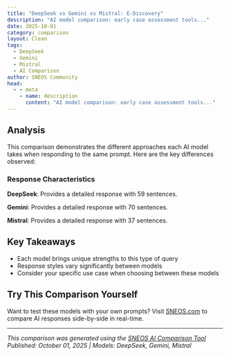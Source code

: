 ```yaml
---
title: "DeepSeek vs Gemini vs Mistral: E-Discovery"
description: "AI model comparison: early case assessment tools..."
date: 2025-10-01
category: comparison
layout: Clean
tags:
  - DeepSeek
  - Gemini
  - Mistral
  - AI Comparison
author: SNEOS Community
head:
  - - meta
    - name: description
      content: "AI model comparison: early case assessment tools..."
---
```


<ChatComparison
  title="DeepSeek vs Gemini vs Mistral: E-Discovery"
  prompt="early case assessment tools"
  :responses='{
    "DeepSeek": "Of course. Here is a comprehensive overview of Early Case Assessment (ECA) tools, explaining what they are, why they are crucial, key features, leading vendors, and the benefits they provide.\n\n### What are Early Case Assessment (ECA) Tools?\n\nEarly Case Assessment (ECA) tools are specialized software platforms used primarily by legal, compliance, and investigation teams at the very outset of a legal matter, such as litigation, an internal investigation, or a regulatory request.\n\nTheir primary purpose is to **quickly analyze a dataset to understand the facts, risks, and potential costs** associated with a case before making critical strategic decisions\u2014like whether to settle, fight, or how to approach discovery.\n\nThink of ECA as a \u0022legal triage\u0022 system that helps you avoid diving into a massive, expensive eDiscovery process blindly.\n\n### Why are ECA Tools So Important?\n\nBefore ECA tools, organizations had to process and review entire datasets through full-scale eDiscovery, which is incredibly time-consuming and expensive. ECA addresses this by:\n\n1.  **Cost Control:** eDiscovery review is the single largest cost in litigation. ECA helps you cull down the data (often by 70-90%) *before* it goes to expensive attorney review.\n2.  **Informed Decision-Making:** Provides data-driven insights to answer critical questions: How strong is our case? What are the \u0022smoking gun\u0022 documents? What is our potential exposure?\n3.  **Risk Mitigation:** Identifies key custodians, privileged communications, and sensitive data early, preventing inadvertent disclosures.\n4.  **Speed and Efficiency:** Allows legal teams to get a handle on a case in days or weeks, not months.\n\n---\n\n### Key Features of Modern ECA Tools\n\nA robust ECA platform will typically include the following capabilities:\n\n*   **Rapid Data Processing:** Ingest data from a wide variety of sources (emails, files, cloud repositories like Microsoft 365, Slack, Google Workspace) quickly.\n*   **Advanced Analytics and Culling:**\n    *   **Technology-Assisted Review (TAR):** Uses machine learning to identify relevant documents based on a seed set, prioritizing the most important ones first.\n    *   **Concept Clustering \u0026 Themes:** Groups documents by topic or concept, allowing you to see the \u0022story\u0022 of the data without reading every document.\n    *   **Email Threading:** Identifies the most inclusive email in a thread, eliminating redundant earlier messages.\n    *   **Near-Duplicate Identification:** Groups nearly identical documents together.\n*   **Powerful Search:** Boolean keyword search, as well as semantic and conceptual search to find related content even without specific keywords.\n*   **Data Visualization:** Provides dashboards and visualizations (e.g., by custodian, date, domain) to quickly understand the data landscape.\n*   **Risk \u0026 Privilege Identification:** Flags potentially privileged attorney-client communications and sensitive data (PII, PCI) for early remediation.\n*   **Reporting and Strategy:** Generates quick reports on data volume, key themes, and custodian activity to guide legal strategy and budgeting.\n\n---\n\n### Leading ECA Tool Vendors\n\nThe ECA market is largely dominated by eDiscovery and legal tech providers. Here are some of the key players:\n\n| Vendor | Key ECA Product/Feature | Strengths |\n| :--- | :--- | :--- |\n| **Relativity** | **RelativityOne** (with its full analytics suite) | Market leader; incredibly powerful and customizable analytics, TAR, and visualization within a full-featured eDiscovery platform. |\n| **Disco** | **Disco AI** | Built for speed and ease of use; strong focus on making TAR and analytics accessible for case assessment. |\n| **Logikcull** | **Instant Discovery** | Cloud-native and known for its \u0022hands-off\u0022 automation; aims to make ECA as simple as possible with a transparent pricing model. |\n| **Everlaw** | **Everlaw** (core platform) | Modern, intuitive interface with robust collaboration features and strong visualization tools for early analysis. |\n| **Exterro** | **Exterro ECA** | Often integrated within a broader Legal GRC (Governance, Risk, Compliance) platform, excellent for connecting ECA to information governance. |\n| **Nuix** | **Nuix Discover** | Powerful processing and analytics engine, often used for large-scale and complex investigations. |\n| **Consilio** | **Case Insights** | A service-driven approach, often combining their technology with expert consulting for the assessment. |\n\n**Note:** Many of these vendors offer their ECA capabilities as part of a broader eDiscovery SaaS platform.\n\n---\n\n### The ECA Process: A Step-by-Step Workflow\n\n1.  **Data Identification \u0026 Collection:** Identify key custodians and data sources relevant to the matter.\n2.  **Data Ingestion \u0026 Processing:** Upload the data into the ECA tool. The tool processes it, extracting text, metadata, and making it searchable.\n3.  **Initial Culling \u0026 Filtering:** Apply broad filters (date ranges, custodians, file types) to remove clearly irrelevant data.\n4.  **Analytical Review:**\n    *   Use search terms to find key documents.\n    *   Run analytics (clustering, email threading) to understand data patterns.\n    *   Use TAR to train the system and surface the most relevant documents quickly.\n5.  **Strategy \u0026 Reporting:**\n    *   Review the \u0022hot documents\u0022 and key themes identified by the tool.\n    *   Generate reports on data volume, relevance rates, and potential risks.\n    *   Advise the client or legal team on case strategy, budget, and settlement options.\n\n### Benefits and Outcomes\n\nBy implementing an ECA tool, organizations can expect to:\n\n*   **Drastically Reduce eDiscovery Costs:** By culling data early, you pay to review only a fraction of the original dataset.\n*   **Improve Case Outcomes:** Make better, faster decisions based on data, not just gut feeling.\n*   **Enhance Legal Team Agility:** Respond to tight deadlines and new matters with confidence.\n*   **Strengthen Legal Strategy:** Develop a more precise discovery plan and deposition strategy based on early findings.\n\nIn today\u0027s data-saturated world, Early Case Assessment is no longer a luxury but a **fundamental component of a modern, efficient, and cost-effective legal practice.**",
    "Gemini": "Early case assessment (ECA) tools are software and strategies used to quickly and thoroughly analyze potential legal cases, helping attorneys make informed decisions about whether to pursue them, how to strategize, and how to budget resources.  They are particularly valuable in large or complex cases.\n\nHere\u0027s a breakdown of what they are, their benefits, common features, and some examples:\n\n**What are Early Case Assessment (ECA) Tools?**\n\nECA tools are designed to streamline the process of reviewing documents, identifying key facts, analyzing potential legal issues, and estimating the costs and risks associated with a case *before* significant resources are committed.  They aim to move beyond a gut feeling and provide a data-driven assessment.\n\n**Benefits of Using ECA Tools:**\n\n*   **Informed Decision-Making:**  Helps lawyers decide whether to take on a case based on a realistic evaluation of its merits and costs.  Avoids pursuing cases with low chances of success.\n*   **Strategic Planning:** Identifies key legal issues, strengths, and weaknesses early, allowing for a more focused and effective litigation strategy.\n*   **Cost Control:**  Provides a realistic estimate of the potential costs involved in discovery, trial preparation, and expert witness fees, enabling better budgeting.\n*   **Risk Management:**  Highlights potential risks and liabilities associated with the case, allowing for proactive mitigation strategies.\n*   **Faster Case Resolution:** By identifying key issues and evidence early, ECA can facilitate earlier settlement negotiations or alternative dispute resolution.\n*   **Improved Resource Allocation:**  Ensures resources are directed towards the most promising cases and aspects of those cases.\n*   **Better Client Communication:** Provides clients with a more accurate and transparent assessment of their case\u0027s prospects.\n*   **Competitive Advantage:** Allows firms to take on the cases they\u0027re most likely to win, maximizing their overall success rate.\n\n**Common Features \u0026 Functionality of ECA Tools:**\n\n*   **Data Collection and Ingestion:**\n    *   Ability to collect data from various sources (email, documents, databases, cloud storage, etc.).\n    *   Automated data processing and indexing.\n    *   De-duplication of documents.\n*   **Document Review and Analysis:**\n    *   **Keyword Searching:**  Basic and advanced search functionalities to find relevant documents.\n    *   **Concept Searching:**  Identifies documents that are conceptually similar to a given document or query, even if the exact keywords are not present.\n    *   **Predictive Coding (Technology-Assisted Review - TAR):**  Uses machine learning algorithms to prioritize documents for review based on their likelihood of relevance.  The system learns from the reviewers\u0027 decisions to improve accuracy.\n    *   **Sentiment Analysis:**  Identifies the emotional tone (positive, negative, neutral) of the text, which can be useful for understanding witness statements or communications.\n    *   **Entity Extraction:**  Automatically identifies and extracts key entities (people, organizations, locations, dates, etc.) from documents.\n    *   **Topic Modeling:**  Discovers the underlying topics or themes present in a document collection.\n    *   **Relationship Mapping:**  Identifies connections between people, organizations, and events mentioned in the documents.\n    *   **OCR (Optical Character Recognition):**  Converts scanned documents or images into searchable text.\n*   **Data Visualization:**\n    *   Provides charts, graphs, and other visual representations of the data to help identify patterns and trends.\n    *   Interactive dashboards to explore the data in different ways.\n*   **Collaboration Tools:**\n    *   Allows multiple users to access and review documents simultaneously.\n    *   Provides features for assigning tasks, tracking progress, and sharing annotations.\n*   **Cost Estimation:**\n    *   Provides tools for estimating the costs associated with different aspects of the case, such as document review, expert witness fees, and trial preparation.\n    *   Allows users to model different scenarios and assess the potential impact on costs.\n*   **Reporting:**\n    *   Generates reports summarizing the key findings of the assessment.\n    *   Provides customizable reports to meet specific needs.\n*   **Security:**\n    *   Ensures the security and confidentiality of sensitive data.\n    *   Complies with relevant data privacy regulations.\n\n**Examples of ECA Tools:**\n\nThe market is constantly evolving, so this is not an exhaustive list, but it includes some well-known options and categories:\n\n*   **eDiscovery Platforms with ECA Capabilities:** Many leading eDiscovery platforms now incorporate ECA functionality as part of their core offerings. These platforms are typically used for both ECA and the full eDiscovery lifecycle.  Examples include:\n    *   **Relativity:**  A popular and powerful eDiscovery platform with comprehensive ECA features.\n    *   **Everlaw:** A cloud-native eDiscovery platform that offers a user-friendly interface and strong ECA capabilities.\n    *   **DISCO:** Another cloud-based eDiscovery platform with AI-powered features for ECA and document review.\n    *   **Logikcull:**  Focuses on self-service eDiscovery and ECA.\n    *   **Nuix Discover:**  Provides advanced analytics and processing capabilities for complex eDiscovery matters.\n*   **AI-Powered Legal Research Platforms:** These platforms leverage AI to help attorneys conduct legal research more efficiently and identify relevant case law and statutes.  They can be useful for ECA in understanding the legal landscape and potential arguments.\n    *   **LexisNexis:**  Provides AI-powered legal research tools.\n    *   **Westlaw:**  Offers similar AI-driven research and analysis capabilities.\n    *   **Bloomberg Law:**  Provides a comprehensive suite of legal research and news resources.\n*   **Stand-alone ECA Solutions:** While less common now, some companies offer specialized software specifically designed for early case assessment.\n\n**Factors to Consider When Choosing an ECA Tool:**\n\n*   **Specific Needs of the Case:**  The best tool will depend on the size and complexity of the case, the types of data involved, and the specific goals of the assessment.\n*   **Budget:**  ECA tools can range in price from free or low-cost options to expensive enterprise-level solutions.\n*   **Ease of Use:**  The tool should be user-friendly and easy to learn, so that attorneys and paralegals can use it effectively without extensive training.\n*   **Integration with Existing Systems:**  The tool should integrate seamlessly with the firm\u0027s existing document management systems and other software applications.\n*   **Scalability:**  The tool should be able to handle large volumes of data and scale as the case grows.\n*   **Security:**  The tool should provide robust security features to protect sensitive data.\n*   **Customer Support:**  The vendor should offer reliable customer support to help users troubleshoot problems and get the most out of the tool.\n*   **AI Capabilities:**  Consider the AI and machine learning capabilities of the tool. Predictive coding, concept searching, and sentiment analysis can significantly speed up the ECA process.\n*   **Reporting and Visualization:**  Look for tools that offer strong reporting and visualization features to help you identify key trends and insights.\n\n**The Future of ECA:**\n\nThe trend is toward even more sophisticated AI integration.  Expect to see:\n\n*   **More Accurate Predictive Coding:** AI will get better at identifying relevant documents with less human training.\n*   **AI-Driven Legal Issue Spotting:** The AI will not only identify facts but also begin to automatically flag potential legal issues within the documents.\n*   **Automated Risk Assessment:**  AI will be used to quantify the risks associated with the case based on the available evidence and legal precedent.\n*   **Enhanced Collaboration:** Tools will facilitate even better collaboration between attorneys, experts, and clients.\n*   **Integration with Other Legal Tech:** ECA tools will become more integrated with other legal technologies, such as contract management systems and legal research platforms, to create a more seamless workflow.\n\nIn summary, early case assessment tools are increasingly essential for modern legal practice. They empower lawyers to make data-driven decisions, control costs, and develop effective strategies from the outset of a case. The choice of tool depends heavily on the specific needs of the firm and the case at hand.\n",
    "Mistral": "Early Case Assessment (ECA) tools are essential for legal professionals to evaluate the merits, risks, and potential outcomes of a case at an early stage. These tools help in making informed decisions about whether to pursue a case, settle, or take other actions. Here are some key components and tools commonly used in Early Case Assessment:\n\n### 1. **Document Review and Analysis**\n   - **E-Discovery Platforms:** Tools like Relativity, Logikcull, and Everlaw help in organizing, reviewing, and analyzing large volumes of electronic documents.\n   - **Text Analytics:** Software that uses natural language processing (NLP) to identify key terms, patterns, and sentiments within documents.\n\n### 2. **Data Analytics**\n   - **Predictive Analytics:** Tools that use machine learning algorithms to predict case outcomes based on historical data.\n   - **Statistical Analysis:** Software that performs statistical analysis on case data to identify trends and correlations.\n\n### 3. **Case Management Systems**\n   - **Legal Case Management Software:** Platforms like Clio, MyCase, and PracticePanther help in organizing case information, tracking deadlines, and managing client communications.\n   - **Task and Workflow Management:** Tools that automate and streamline the workflow of case assessment tasks.\n\n### 4. **Risk Assessment Tools**\n   - **Risk Scoring Models:** Algorithms that assign risk scores to cases based on various factors such as case complexity, jurisdiction, and opposing counsel.\n   - **Scenario Analysis:** Tools that simulate different case scenarios to evaluate potential outcomes and risks.\n\n### 5. **Legal Research Tools**\n   - **Legal Databases:** Platforms like Westlaw, LexisNexis, and Bloomberg Law provide access to legal precedents, statutes, and regulations.\n   - **Case Law Analytics:** Tools that analyze case law to identify relevant precedents and trends.\n\n### 6. **Collaboration and Communication Tools**\n   - **Project Management Software:** Tools like Asana, Trello, and Microsoft Project help in coordinating tasks and communications among team members.\n   - **Collaboration Platforms:** Platforms like Slack, Microsoft Teams, and Zoom facilitate real-time communication and collaboration.\n\n### 7. **Cost and Budgeting Tools**\n   - **Cost Estimation Software:** Tools that help in estimating the potential costs of pursuing a case, including legal fees, expert witness fees, and other expenses.\n   - **Budget Tracking:** Software that tracks actual costs against budgeted amounts to ensure financial accountability.\n\n### 8. **Client Communication Tools**\n   - **Client Portals:** Secure portals where clients can access case updates, documents, and communicate with their legal team.\n   - **CRM Systems:** Customer Relationship Management (CRM) systems that help in managing client interactions and communications.\n\n### 9. **Compliance and Ethics Tools**\n   - **Compliance Management Software:** Tools that ensure adherence to legal and ethical standards.\n   - **Ethics Checklists:** Checklists that help in evaluating the ethical implications of pursuing a case.\n\n### 10. **Reporting and Visualization Tools**\n   - **Dashboards:** Interactive dashboards that provide visual representations of case data, trends, and key performance indicators (KPIs).\n   - **Reporting Tools:** Software that generates detailed reports on case assessments, outcomes, and recommendations.\n\n### Implementation Tips:\n- **Integration:** Ensure that the ECA tools integrate well with existing systems and workflows.\n- **Training:** Provide adequate training for legal professionals to effectively use these tools.\n- **Customization:** Customize tools to fit the specific needs and practices of your legal team.\n- **Security:** Ensure that all tools comply with data security and privacy regulations.\n\nBy leveraging these tools, legal professionals can make more informed decisions, reduce costs, and improve the overall efficiency of their case management processes."
  }'
  published-date="21:34"
/>

## Analysis

This comparison demonstrates the different approaches each AI model takes when responding to the same prompt. Here are the key differences observed:

### Response Characteristics

**DeepSeek**: Provides a detailed response with 59 sentences. 

**Gemini**: Provides a detailed response with 70 sentences. 

**Mistral**: Provides a detailed response with 37 sentences. 

## Key Takeaways

- Each model brings unique strengths to this type of query
- Response styles vary significantly between models
- Consider your specific use case when choosing between these models

## Try This Comparison Yourself

Want to test these models with your own prompts? Visit [SNEOS.com](https://sneos.com) to compare AI responses side-by-side in real-time.

---

*This comparison was generated using the [SNEOS AI Comparison Tool](https://sneos.com)*
*Published: October 01, 2025 | Models: DeepSeek, Gemini, Mistral*
